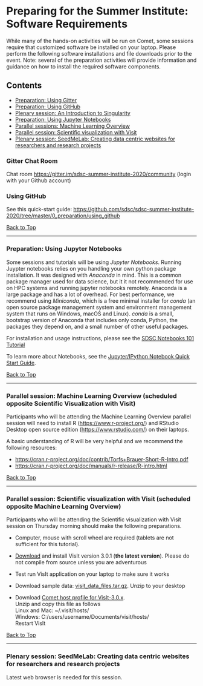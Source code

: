 # Preparing for the Summer Institute: Software Requirements

While many of the hands-on activities will be run on Comet, some sessions require that customized software be installed on your laptop. Please perform the following software installations and file downloads prior to the event. Note: several of the preparation activities will provide information and guidance on how to install the required software components.

## Contents <a name="top"></a>

 * [Preparation: Using Gitter](#gitter)
 * [Preparation: Using GitHub](#github)
 * [Plenary session: An Introduction to Singularity](#singularity)
 * [Preparation: Using Jupyter Notebooks](#notebooks)
 * [Parallel sessions: Machine Learning Overview](#mach-learn)
 * [Parallel session: Scientific visualization with Visit ](#visit)
 * [Plenary session: SeedMeLab: Creating data centric websites for researchers and research projects](#seedme)


### Gitter Chat Room <a name="gitter"></a>
Chat room https://gitter.im/sdsc-summer-institute-2020/community (login with your Github account)

### Using GitHub<a name="github"></a>

See this quick-start guide: https://github.com/sdsc/sdsc-summer-institute-2020/tree/master/0_preparation/using_github

[Back to Top](#top)
<hr>

### Preparation: Using Jupyter Notebooks <a name="notebooks"></a>

Some sessions and tutorials will be using *Jupyter Notebooks*. Running Juypter notebooks relies on you handling your own python package installation. It was designed with *Anaconda* in mind. This is a common package manager used for data science, but it it not recommended for use on HPC systems and running jupyter notebooks remotely. Anaconda is a large package and has a lot of overhead. For best performance, we recommend using *Miniconda*, which is a free minimal installer for *conda* (an open source package management system and environment management system that runs on Windows, macOS and Linux). *conda* is a small, bootstrap version of Anaconda that includes only conda, Python, the packages they depend on, and a small number of other useful packages.

For installation and usage instructions, please see the [SDSC Notebooks 101 Tutorial](https://comet-notebooks-101.readthedocs.io/en/comet/)

To learn more about Notebooks, see the [Jupyter/IPython Notebook Quick Start Guide](https://jupyter-notebook-beginner-guide.readthedocs.io/en/latest/index.html).

[Back to Top](#top)
<hr>

### Parallel session: Machine Learning Overview (scheduled opposite Scientific Visualization with Visit) <a name="mach-learn"></a>

Participants who will be attending the Machine Learning Overview parallel session will need to install R (https://www.r-project.org/) and RStudio Desktop open source edition (https://www.rstudio.com/) on their laptops. 

A basic understanding of R will be very helpful and we recommend the following resources:

* https://cran.r-project.org/doc/contrib/Torfs+Brauer-Short-R-Intro.pdf
* https://cran.r-project.org/doc/manuals/r-release/R-intro.html

[Back to Top](#top)
<hr>

### Parallel session: Scientific visualization with Visit (scheduled opposite Machine Learning Overview) <a name="visit"></a>

Participants who will be attending the Scientific visualization with Visit session on Thursday morning should make the following preparations.

* Computer, mouse with scroll wheel are required (tablets are not sufficient for this tutorial).

* [Download](https://wci.llnl.gov/simulation/computer-codes/visit/executables) and install VisIt version 3.0.1 (**the latest version**). Please do not compile from source unless you are adventurous

* Test run VisIt application on your laptop to make sure it works

* Download sample data: [visit_data_files.tar.gz](https://wci.llnl.gov/content/assets/docs/simulation/computer-codes/visit/visit_data_files.tar.gz). Unzip to your desktop

* Download [Comet host profile for VisIt-3.0.x](http://users.sdsc.edu/~amit/comet/visit3.0.x-comet-host-profile.zip).  
    Unzip and copy this file as follows  
    Linux and Mac: ~/.visit/hosts/  
    Windows: C:/users/username/Documents/visit/hosts/   
    Restart VisIt

[Back to Top](#top)
<hr>

### Plenary session: SeedMeLab: Creating data centric websites for researchers and research projects <a name="seedme"></a>
Latest web browser is needed for this session.

